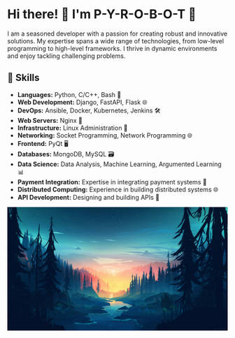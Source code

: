 # Hi there! 👋 I'm P-Y-R-O-B-O-T 🚀

I am a seasoned developer with a passion for creating robust and innovative solutions. My expertise spans a wide range of technologies, from low-level programming to high-level frameworks. I thrive in dynamic environments and enjoy tackling challenging problems.

## 🔧 Skills

- **Languages:** Python, C/C++, Bash 🐍
- **Web Development:** Django, FastAPI, Flask 🌐
- **DevOps:** Ansible, Docker, Kubernetes, Jenkins 🛠️
- **Web Servers:** Nginx 🚦
- **Infrastructure:** Linux Administration 🐧
- **Networking:** Socket Programming, Network Programming 🌐
- **Frontend:** PyQt 🖥️
- **Databases:** MongoDB, MySQL 🗃️
- **Data Science:** Data Analysis, Machine Learning, Argumented Learning 📊
- **Payment Integration:** Expertise in integrating payment systems 💸
- **Distributed Computing:** Experience in building distributed systems 🌐
- **API Development:** Designing and building APIs 🚀

![BEAUTIFUL](ZZZ/ZZZ.jpg)
